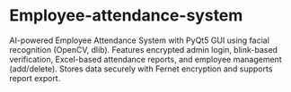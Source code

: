 # Employee-attendance-system
AI-powered Employee Attendance System with PyQt5 GUI using facial recognition (OpenCV, dlib). Features encrypted admin login, blink-based verification, Excel-based attendance reports, and employee management (add/delete). Stores data securely with Fernet encryption and supports report export.
